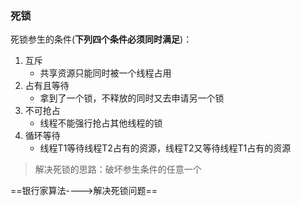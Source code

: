### 死锁

死锁参生的条件(**下列四个条件必须同时满足**)：

1. 互斥
   - 共享资源只能同时被一个线程占用
2. 占有且等待
   - 拿到了一个锁，不释放的同时又去申请另一个锁
3. 不可抢占
   - 线程不能强行抢占其他线程的锁
4. 循环等待
   - 线程T1等待线程T2占有的资源，线程T2又等待线程T1占有的资源

> 解决死锁的思路：破坏参生条件的任意一个

==银行家算法---->解决死锁问题==